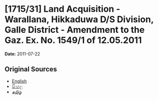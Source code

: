 # [1715/31] Land Acquisition - Warallana, Hikkaduwa D/S Division, Galle District - Amendment to the Gaz. Ex. No. 1549/1 of 12.05.2011

**Date:** 2011-07-22

## Original Sources

- [English](https://documents.gov.lk/view/extra-gazettes/2011/7/1715-31_E.pdf)
- [සිංහල](https://documents.gov.lk/view/extra-gazettes/2011/7/1715-31_S.pdf)
- [தமிழ்](https://documents.gov.lk/view/extra-gazettes/2011/7/1715-31_T.pdf)
